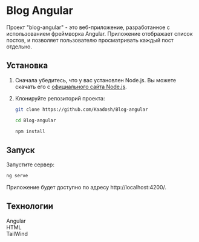 # Blog Angular

Проект "blog-angular" - это веб-приложение, разработанное с использованием фреймворка Angular. Приложение отображает список постов, и позволяет пользователю просматривать каждый пост отдельно.

## Установка

1. Сначала убедитесь, что у вас установлен Node.js. Вы можете скачать его с [официального сайта Node.js](https://nodejs.org/).

2. Клонируйте репозиторий проекта:

   ```bash
   git clone https://github.com/Kaadosh/Blog-angular 
   ```
   ```bash 
   cd Blog-angular 
   ```
   ```bash 
   npm install
   ```
  ## Запуск
   Запустите  сервер:
```bash 
ng serve
```
Приложение будет доступно по адресу http://localhost:4200/.

## Технологии
  Angular  
  HTML   
  TailWind






